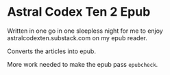 # Astral Codex Ten 2 Epub

Written in one go in one sleepless night for me to enjoy astralcodexten.substack.com on my epub reader.

Converts the articles into epub.

More work needed to make the epub pass `epubcheck`.
